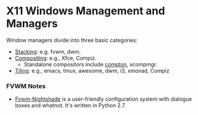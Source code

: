 X11 Windows Management and Managers
===================================

Window managers divide into three basic categories:
- [Stacking]: e.g. fvwm, dwm.
- [Compositing]: e.g., Xfce, Compiz.
  - Standalone compositors include [compton], xcompmgr.
- [Tiling]: e.g., emacs, tmux, awesome, dwm, i3, xmonad, Compiz


### FVWM Notes

- [Fvwm-Nightshade] is a user-friendly configuration system with
  dialogue boxes and whatnot. It's written in Python 2.7.



[compositing]: https://en.wikipedia.org/wiki/Compositing_window_manager
[stacking]: https://en.wikipedia.org/wiki/Stacking_window_manager
[tiling]: https://en.wikipedia.org/wiki/Tiling_window_manager
[compton]: https://github.com/chjj/compton
[Fvwm-Nightshade]: https://fvwm-nightshade.github.io/
